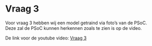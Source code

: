 # Vraag 3
Voor vraag 3 hebben wij een model getraind via foto’s van de PSoC.<br>
Deze zal de PSoC kunnen herkennen zoals te zien is op de video.

De link voor de youtube video: [Vraag 3](https://youtu.be/ZX2kl4cHMbg)
